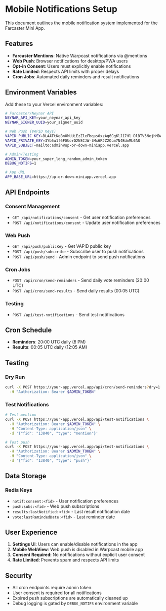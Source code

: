 # Mobile Notifications Setup

This document outlines the mobile notification system implemented for the Farcaster Mini App.

## Features

- **Farcaster Mentions**: Native Warpcast notifications via @mentions
- **Web Push**: Browser notifications for desktop/PWA users
- **Opt-in Consent**: Users must explicitly enable notifications
- **Rate Limited**: Respects API limits with proper delays
- **Cron Jobs**: Automated daily reminders and result notifications

## Environment Variables

Add these to your Vercel environment variables:

```bash
# Farcaster/Neynar API
NEYNAR_API_KEY=your_neynar_api_key
NEYNAR_SIGNER_UUID=your_signer_uuid

# Web Push (VAPID Keys)
VAPID_PUBLIC_KEY=BLAATtKeBnOhUUiEzZleFbqas0xzAg6Cg6lJ17Hl_DlBTV3NejhMDAkNxy6IL6yASCCVl0A2iETtJ0NA1jeJNMY
VAPID_PRIVATE_KEY=3Yb6u1f6FGUorG2NSCJW-lMx6PJZ2Qcm7N4BdmML0A8
VAPID_SUBJECT=mailto:admin@up-or-down-miniapp.vercel.app

# Admin/Testing
ADMIN_TOKEN=your_super_long_random_admin_token
DEBUG_NOTIFS=1

# App URL
APP_BASE_URL=https://up-or-down-miniapp.vercel.app
```

## API Endpoints

### Consent Management
- `GET /api/notifications/consent` - Get user notification preferences
- `POST /api/notifications/consent` - Update user notification preferences

### Web Push
- `GET /api/push/publicKey` - Get VAPID public key
- `POST /api/push/subscribe` - Subscribe user to push notifications
- `POST /api/push/send` - Admin endpoint to send push notifications

### Cron Jobs
- `POST /api/cron/send-reminders` - Send daily vote reminders (20:00 UTC)
- `POST /api/cron/send-results` - Send daily results (00:05 UTC)

### Testing
- `POST /api/test-notifications` - Send test notifications

## Cron Schedule

- **Reminders**: 20:00 UTC daily (8 PM)
- **Results**: 00:05 UTC daily (12:05 AM)

## Testing

### Dry Run
```bash
curl -X POST https://your-app.vercel.app/api/cron/send-reminders?dry=1 \
  -H "Authorization: Bearer $ADMIN_TOKEN"
```

### Test Notifications
```bash
# Test mention
curl -X POST https://your-app.vercel.app/api/test-notifications \
  -H "Authorization: Bearer $ADMIN_TOKEN" \
  -H "Content-Type: application/json" \
  -d '{"fid": "13840", "type": "mention"}'

# Test push
curl -X POST https://your-app.vercel.app/api/test-notifications \
  -H "Authorization: Bearer $ADMIN_TOKEN" \
  -H "Content-Type: application/json" \
  -d '{"fid": "13840", "type": "push"}'
```

## Data Storage

### Redis Keys
- `notif:consent:<fid>` - User notification preferences
- `push:subs:<fid>` - Web push subscriptions
- `results:lastNotified:<fid>` - Last result notification date
- `vote:lastRemindedDate:<fid>` - Last reminder date

## User Experience

1. **Settings UI**: Users can enable/disable notifications in the app
2. **Mobile WebView**: Web push is disabled in Warpcast mobile app
3. **Consent Required**: No notifications without explicit user consent
4. **Rate Limited**: Prevents spam and respects API limits

## Security

- All cron endpoints require admin token
- User consent is required for all notifications
- Expired push subscriptions are automatically cleaned up
- Debug logging is gated by `DEBUG_NOTIFS` environment variable
